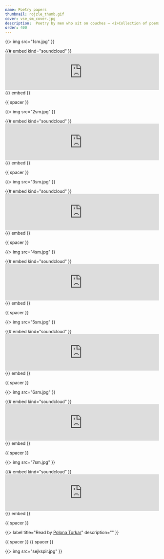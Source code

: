 ```yaml
---
name: Poetry papers
thumbnail: rojzle_thumb.gif
cover: vse_sm_cover.jpg
description:  Poetry by men who sit on couches — <i>Collection of poems printed on Ziggi rolling papers / 2012</i>
order: 400
---
```


{{> img src="1sm.jpg" }}

{{# embed kind="soundcloud" }}<iframe width="100%" height="120" scrolling="no" frameborder="no" src="https://w.soundcloud.com/player/?url=https%3A//api.soundcloud.com/tracks/263462915&amp;color=ff5500&amp;auto_play=false&amp;hide_related=true&amp;show_comments=false&amp;show_user=false&amp;show_reposts=false"></iframe>{{/ embed }}

{{ spacer }}

{{> img src="2sm.jpg" }}

{{# embed kind="soundcloud" }}<iframe width="100%" height="120" scrolling="no" frameborder="no" src="https://w.soundcloud.com/player/?url=https%3A//api.soundcloud.com/tracks/263463060&amp;color=ff5500&amp;auto_play=false&amp;hide_related=true&amp;show_comments=false&amp;show_user=false&amp;show_reposts=false"></iframe>{{/ embed }}

{{ spacer }}

{{> img src="3sm.jpg" }}

{{# embed kind="soundcloud" }}<iframe width="100%" height="120" scrolling="no" frameborder="no" src="https://w.soundcloud.com/player/?url=https%3A//api.soundcloud.com/tracks/263463199&amp;color=ff5500&amp;auto_play=false&amp;hide_related=true&amp;show_comments=false&amp;show_user=false&amp;show_reposts=false"></iframe>{{/ embed }}

{{ spacer }}

{{> img src="4sm.jpg" }}

{{# embed kind="soundcloud" }}<iframe width="100%" height="120" scrolling="no" frameborder="no" src="https://w.soundcloud.com/player/?url=https%3A//api.soundcloud.com/tracks/263497005&amp;color=ff5500&amp;auto_play=false&amp;hide_related=true&amp;show_comments=false&amp;show_user=false&amp;show_reposts=false"></iframe>{{/ embed }}

{{ spacer }}

{{> img src="5sm.jpg" }}

{{# embed kind="soundcloud" }}<iframe width="100%" height="120" scrolling="no" frameborder="no" src="https://w.soundcloud.com/player/?url=https%3A//api.soundcloud.com/tracks/263463535&amp;color=ff5500&amp;auto_play=false&amp;hide_related=true&amp;show_comments=false&amp;show_user=false&amp;show_reposts=false"></iframe>{{/ embed }}

{{ spacer }}

{{> img src="6sm.jpg" }}

{{# embed kind="soundcloud" }}<iframe width="100%" height="120" scrolling="no" frameborder="no" src="https://w.soundcloud.com/player/?url=https%3A//api.soundcloud.com/tracks/263463781&amp;color=ff5500&amp;auto_play=false&amp;hide_related=true&amp;show_comments=false&amp;show_user=false&amp;show_reposts=false"></iframe>{{/ embed }}

{{ spacer }}

{{> img src="7sm.jpg" }}

{{# embed kind="soundcloud" }}<iframe width="100%" height="120" scrolling="no" frameborder="no" src="https://w.soundcloud.com/player/?url=https%3A//api.soundcloud.com/tracks/263497417&amp;color=ff5500&amp;auto_play=false&amp;hide_related=true&amp;show_comments=false&amp;show_user=false&amp;show_reposts=false"></iframe>{{/ embed }}

{{ spacer }}

{{> label title="Read by [Polona Torkar](http://radiostudent.si/ljudje/polona-torkar)" description="" }}

{{ spacer }} {{ spacer }}

{{> img src="sejkspir.jpg" }}
